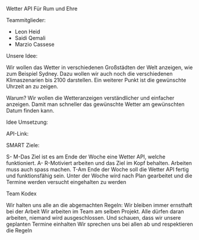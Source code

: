 Wetter API   Für Rum und Ehre

Teammitglieder:
- Leon Heid
- Saidi Qemali
- Marzio Cassese

Unsere Idee:

Wir wollen das Wetter in verschiedenen Großstädten der Welt anzeigen, wie zum Beispiel Sydney. Dazu wollen wir auch noch die verschiedenen Klimaszenarien bis 2100 darstellen. Ein weiterer Punkt ist die gewünschte Uhrzeit an zu zeigen.

Warum?
Wir wollen die Wetteranzeigen verständlicher und einfacher anzeigen. Damit man schneller das gewünschte Wetter am gewünschten Datum finden kann.


Idee Umsetzung:
 
 
API-Link:
 
 
SMART Ziele:

S-
M-Das Ziel ist es am Ende der Woche eine Wetter API, welche funktioniert.
A-
R-Motiviert arbeiten und das Ziel im Kopf behalten. Arbeiten muss auch spass machen.
T-Am Ende der Woche soll die Wetter API fertig und funktionsfähig sein. Unter der Woche wird nach Plan gearbeitet und die Termine werden versucht eingehalten zu werden

Team Kodex

Wir halten uns alle an die abgemachten Regeln:
Wir bleiben immer ernsthaft bei der Arbeit
Wir arbeiten im Team am selben Projekt. Alle dürfen daran arbeiten, niemand wird ausgeschlossen. Und schauen, dass wir unsere geplanten Termine einhalten
Wir sprechen uns bei allen ab und respektieren die Regeln
 
